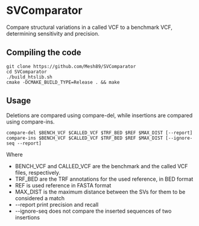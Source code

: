 # SVComparator

Compare structural variations in a called VCF to a benchmark VCF, determining sensitivity and precision.

## Compiling the code

```
git clone https://github.com/Mesh89/SVComparator
cd SVComparator
./build_htslib.sh
cmake -DCMAKE_BUILD_TYPE=Release . && make
```

## Usage

Deletions are compared using compare-del, while insertions are compared using compare-ins.

```
compare-del $BENCH_VCF $CALLED_VCF $TRF_BED $REF $MAX_DIST [--report]
compare-ins $BENCH_VCF $CALLED_VCF $TRF_BED $REF $MAX_DIST [--ignore-seq --report]
```

Where 
- BENCH_VCF and CALLED_VCF are the benchmark and the called VCF files, respectively.
- TRF_BED are the TRF annotations for the used reference, in BED format
- REF is used reference in FASTA format
- MAX_DIST is the maximum distance between the SVs for them to be considered a match
- --report print precision and recall
- --ignore-seq does not compare the inserted sequences of two insertions


